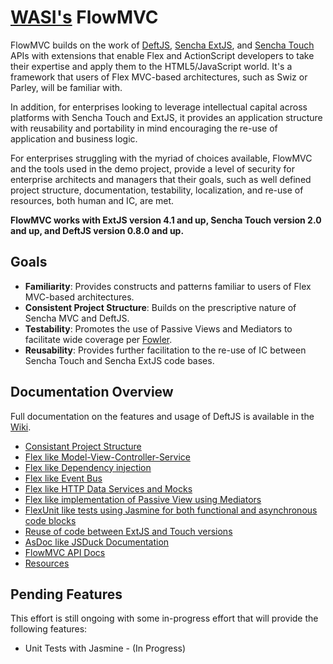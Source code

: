 # [WASI's](http://www.webappsolution.com) FlowMVC

FlowMVC builds on the work of [DeftJS](https://github.com/deftjs/), [Sencha ExtJS](http://www.sencha.com/products/extjs), and [Sencha Touch](http://www.sencha.com/products/touch) APIs with extensions that enable Flex and
ActionScript developers to take their expertise and apply them to the HTML5/JavaScript world. It's a framework that
users of Flex MVC-based architectures, such as Swiz or Parley, will be familiar with.

In addition, for enterprises looking to leverage intellectual capital across platforms with Sencha Touch and ExtJS, it
provides an application structure with reusability and portability in mind encouraging the re-use of application and
business logic.

For enterprises struggling with the myriad of choices available, FlowMVC and the tools used in the demo project,
provide a level of security for enterprise architects and managers that their goals, such as well defined project
structure, documentation, testability, localization, and re-use of resources, both human and IC, are met.

**FlowMVC works with ExtJS version 4.1 and up, Sencha Touch version 2.0 and up, and DeftJS version 0.8.0 and up.**

## Goals

* **Familiarity**: Provides constructs and patterns familiar to users of Flex MVC-based architectures.
* **Consistent Project Structure**: Builds on the prescriptive nature of Sencha MVC and DeftJS.
* **Testability**: Promotes the use of Passive Views and Mediators to facilitate wide coverage per
[Fowler](http://martinfowler.com/eaaDev/PassiveScreen.html).
* **Reusability**: Provides further facilitation to the re-use of IC between Sencha Touch and Sencha ExtJS code bases.

## Documentation Overview

Full documentation on the features and usage of DeftJS is available in the [Wiki](https://github.com/WebAppSolutionInc/flow-mvc/wiki).

*  [Consistant Project Structure](https://github.com/WebAppSolutionInc/flow-mvc/wiki/Consistent-Project-Structure)
*  [Flex like Model-View-Controller-Service](https://github.com/WebAppSolutionInc/flow-mvc/wiki/MVCS)
*  [Flex like Dependency injection](https://github.com/WebAppSolutionInc/flow-mvc/wiki/Dependency-Injection)
*  [Flex like Event Bus](https://github.com/WebAppSolutionInc/flow-mvc/wiki/Event-Bus)
*  [Flex like HTTP Data Services and Mocks](https://github.com/WebAppSolutionInc/flow-mvc/wiki/Data-Services-And-Mocks)
*  [Flex like implementation of Passive View using Mediators](https://github.com/WebAppSolutionInc/flow-mvc/wiki/Passive-View-And-Mediators)
*  [FlexUnit like tests using Jasmine for both functional and asynchronous code blocks](https://github.com/WebAppSolutionInc/flow-mvc/wiki/Running-Unit-Tests)
*  [Reuse of code between ExtJS and Touch versions](https://github.com/WebAppSolutionInc/flow-mvc/wiki/Reusing-Sencha-Code)
*  [AsDoc like JSDuck Documentation](https://github.com/senchalabs/jsduck)
*  [FlowMVC API Docs](http://www.webappsolution.com)
*  [Resources](https://github.com/WebAppSolutionInc/flow-mvc/wiki/Resources)

## Pending Features

This effort is still ongoing with some in-progress effort that will provide the following features:

*  Unit Tests with Jasmine - (In Progress)
